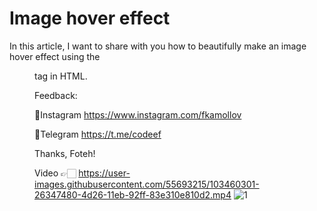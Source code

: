 # Image hover effect
In this article, I want to share with you how to beautifully make an image hover effect using the <figure> tag in HTML.

Feedback:

📌Instagram https://www.instagram.com/fkamollov

📌Telegram https://t.me/codeef

Thanks, Foteh!

Video 👉🏻
https://user-images.githubusercontent.com/55693215/103460301-26347480-4d26-11eb-92ff-83e310e810d2.mp4
![1](https://user-images.githubusercontent.com/55693215/103460317-42d0ac80-4d26-11eb-802d-12a7f4be6cbc.png)



